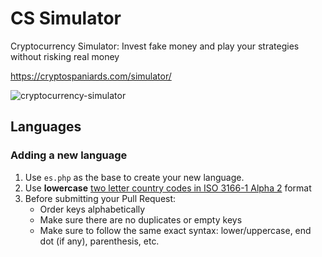 # CS Simulator
Cryptocurrency Simulator: Invest fake money and play your strategies without risking real money

https://cryptospaniards.com/simulator/

![cryptocurrency-simulator](https://user-images.githubusercontent.com/35821941/35437795-43551022-0294-11e8-8961-0e04a86af6f7.png)

## Languages

### Adding a new language

1. Use `es.php` as the base to create your new language.
2. Use **lowercase** [two letter country codes in ISO 3166-1 Alpha 2](https://support.cloudflare.com/hc/en-us/articles/205072537-What-are-the-two-letter-country-codes-for-the-Access-Rules-) format
3. Before submitting your Pull Request:
   - Order keys alphabetically 
   - Make sure there are no duplicates or empty keys
   - Make sure to follow the same exact syntax: lower/uppercase, end dot (if any), parenthesis, etc.
